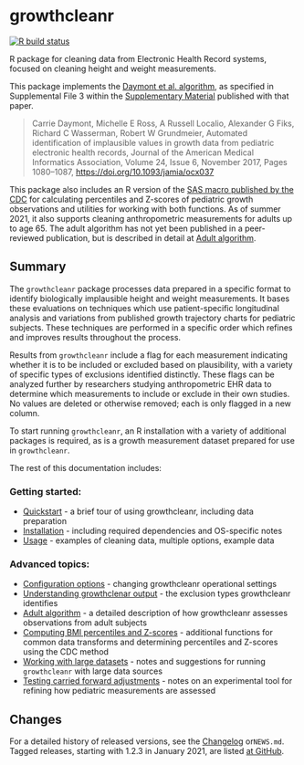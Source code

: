 
<!-- README.md is generated from README.Rmd. Please edit that file -->

# growthcleanr

<!-- badges: start -->

[![R build
status](https://github.com/carriedaymont/growthcleanr/workflows/R-CMD-check/badge.svg)](https://github.com/carriedaymont/growthcleanr/actions)

<!-- badges: end -->

R package for cleaning data from Electronic Health Record systems,
focused on cleaning height and weight measurements.

<a name="cite"></a> This package implements the [Daymont et
al. algorithm](https://academic.oup.com/jamia/article/24/6/1080/3767271),
as specified in Supplemental File 3 within the [Supplementary
Material](https://academic.oup.com/jamia/article/24/6/1080/3767271#97610899)
published with that paper.

> Carrie Daymont, Michelle E Ross, A Russell Localio, Alexander G Fiks,
> Richard C Wasserman, Robert W Grundmeier, Automated identification of
> implausible values in growth data from pediatric electronic health
> records, Journal of the American Medical Informatics Association,
> Volume 24, Issue 6, November 2017, Pages 1080–1087,
> <https://doi.org/10.1093/jamia/ocx037>

This package also includes an R version of the [SAS macro published by
the
CDC](https://www.cdc.gov/nccdphp/dnpao/growthcharts/resources/sas.htm)
for calculating percentiles and Z-scores of pediatric growth
observations and utilities for working with both functions. As of summer
2021, it also supports cleaning anthropometric measurements for adults
up to age 65. The adult algorithm has not yet been published in a
peer-reviewed publication, but is described in detail at [Adult
algorithm](articles/adult-algorithm.html).

## Summary

The `growthcleanr` package processes data prepared in a specific format
to identify biologically implausible height and weight measurements. It
bases these evaluations on techniques which use patient-specific
longitudinal analysis and variations from published growth trajectory
charts for pediatric subjects. These techniques are performed in a
specific order which refines and improves results throughout the
process.

Results from `growthcleanr` include a flag for each measurement
indicating whether it is to be included or excluded based on
plausibility, with a variety of specific types of exclusions identified
distinctly. These flags can be analyzed further by researchers studying
anthropometric EHR data to determine which measurements to include or
exclude in their own studies. No values are deleted or otherwise
removed; each is only flagged in a new column.

To start running `growthcleanr`, an R installation with a variety of
additional packages is required, as is a growth measurement dataset
prepared for use in `growthcleanr`.

The rest of this documentation includes:

### Getting started:

-   [Quickstart](articles/quickstart.html) - a brief tour of using
    growthcleanr, including data preparation
-   [Installation](articles/installation.html) - including required
    dependencies and OS-specific notes
-   [Usage](articles/usage.html) - examples of cleaning data, multiple
    options, example data

### Advanced topics:

-   [Configuration options](articles/configuration.html) - changing
    growthcleanr operational settings
-   [Understanding growthclenar output](articles/output.html) - the
    exclusion types growthcleanr identifies
-   [Adult algorithm](articles/adult-algorithm.html) - a detailed
    description of how growthcleanr assesses observations from adult
    subjects
-   [Computing BMI percentiles and Z-scores](articles/utilities.html) -
    additional functions for common data transforms and determining
    percentiles and Z-scores using the CDC method
-   [Working with large datasets](articles/large-data-sets.html) - notes
    and suggestions for running `growthcleanr` with large data sources
-   [Testing carried forward
    adjustments](articles/adjust-carry-forward.html) - notes on an
    experimental tool for refining how pediatric measurements are
    assessed

## Changes

For a detailed history of released versions, see the
[Changelog](news/index.html) or`NEWS.md`. Tagged releases, starting with
1.2.3 in January 2021, are listed [at
GitHub](https://github.com/carriedaymont/growthcleanr/releases).
